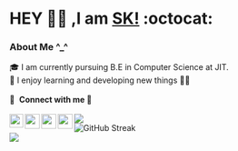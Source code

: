 # HEY 👋🏼 ,I am [SK!](https://github.com/SKsaikiran) :octocat:
### About Me  ^_^ 
🎓 I am currently pursuing B.E in Computer Science at JIT. </br> 
 👾 I enjoy learning and developing new things 👨‍💻 </br>
 <br />
 🔗 &nbsp;**Connect with me 🤝** <br /><br />
<a href="https://www.linkedin.com/in/sai-kiran-j-5102371b3/">
  <img align="left" width="24px" src="https://www.vectorlogo.zone/logos/linkedin/linkedin-icon.svg"  target="_blank"/>
</a>
<a href="mailto:saikiranj2002@gmail.com">
  <img align="left" width="26px" src="https://www.vectorlogo.zone/logos/gmail/gmail-icon.svg" />
</a>
<a href="https://www.instagram.com/Boyfromkoi/">
  <img align="left" width="26px" src="https://www.vectorlogo.zone/logos/instagram/instagram-icon.svg" />
</a>
<a href="https://devfolio.co/@SaikiranJ">
  <img align="left" width="26px" src="https://cdn1.iconfinder.com/data/icons/logos-and-brands-3/512/84_Dev_logo_logos-512.png" />
</a>
<img src="https://user-images.githubusercontent.com/73097560/115834477-dbab4500-a447-11eb-908a-139a6edaec5c.gif">
<br />
![GitHub Streak](https://github-readme-streak-stats.herokuapp.com/?user=SKsaikiran&theme=dark-smoky)
<br/>
<img src="https://user-images.githubusercontent.com/73097560/115834477-dbab4500-a447-11eb-908a-139a6edaec5c.gif">
<br />
